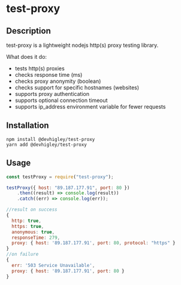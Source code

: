 # test-proxy

## Description

test-proxy is a lightweight nodejs http(s) proxy testing library.

What does it do:

-   tests http(s) proxies
-   checks response time (ms)
-   checks proxy anonymity (boolean)
-   checks support for specific hostnames (websites)
-   supports proxy authentication
-   supports optional connection timeout
-   supports ip_address environment variable for fewer requests

## Installation

```
npm install @devhigley/test-proxy
yarn add @devhigley/test-proxy
```

## Usage
```js
const testProxy = require("test-proxy");

testProxy({ host: "89.187.177.91", port: 80 })
	.then((result) => console.log(result))
	.catch((err) => console.log(err));

//result on success
{
  http: true,
  https: true,
  anonymous: true,
  responseTime: 279,
  proxy: { host: '89.187.177.91', port: 80, protocol: "https" }
}
//on failure
{
  err: '503 Service Unavailable',
  proxy: { host: '89.187.177.91', port: 80 }
}
```

